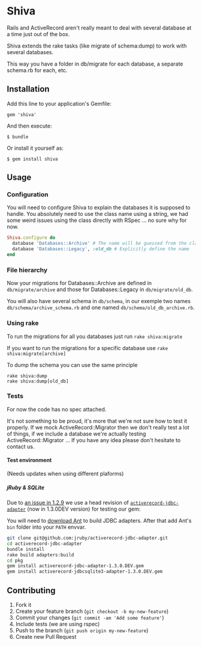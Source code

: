 # Shiva

Rails and ActiveRecord aren't really meant to deal with several database at a time just out of the box.

Shiva extends the rake tasks (like migrate of schema:dump) to work with several databases.

This way you have a folder in db/migrate for each database, a separate schema.rb for each, etc.

## Installation

Add this line to your application's Gemfile:

    gem 'shiva'

And then execute:

    $ bundle

Or install it yourself as:

    $ gem install shiva

## Usage

### Configuration

You will need to configure Shiva to explain the databases it is supposed to handle.
You absolutely need to use the class name using a string, we had some weird issues using the class directly with RSpec ... no sure why for now.

```ruby
Shiva.configure do
  database 'Databases::Archive' # The name will be guessed from the class_name, archive here
  database 'Databases::Legacy', :old_db # Explicitly define the name
end
```

### File hierarchy

Now your migrations for Databases::Archive are defined in ```db/migrate/archive``` and those for Databases::Legacy in ```db/migrate/old_db```.

You will also have several schema in ```db/schema```, in our exemple two names ```db/schema/archive_schema.rb``` and one named ```db/schema/old_db_archive.rb```.

### Using rake

To run the migrations for all you databases just run
```rake shiva:migrate```

If you want to run the migrations for a specific database use
```rake shiva:migrate[archive]```

To dump the schema you can use the same principle
```
rake shiva:dump
rake shiva:dump[old_db]
```

### Tests

For now the code has no spec attached.

It's not something to be proud, it's more that we're not sure how to test it properly.
If we mock ActiveRecord::Migrator then we don't really test a lot of things, if we include a database we're actually testing ActiveRecord::Migrator ...
If you have any idea please don't hesitate to contact us.

#### Test environment

(Needs updates when using different plaforms)

##### jRuby & SQLite

Due to [an issue in 1.2.9](https://github.com/jruby/activerecord-jdbc-adapter/issues/377) we use a head revision of [`activerecord-jdbc-adapter`](https://github.com/jruby/activerecord-jdbc-adapter) (now in 1.3.0DEV version) for testing our gem:

You will need to [download Ant](http://ant.apache.org/bindownload.cgi) to build JDBC adapters. After that add Ant's `bin` folder into your `PATH` envvar.

```sh
git clone git@github.com:jruby/activerecord-jdbc-adapter.git
cd activerecord-jdbc-adapter
bundle install
rake build adapters:build
cd pkg
gem install activerecord-jdbc-adapter-1.3.0.DEV.gem
gem install activerecord-jdbcsqlite3-adapter-1.3.0.DEV.gem
```

## Contributing

1. Fork it
2. Create your feature branch (`git checkout -b my-new-feature`)
3. Commit your changes (`git commit -am 'Add some feature'`)
4. Include tests (we are using rspec)
5. Push to the branch (`git push origin my-new-feature`)
6. Create new Pull Request
